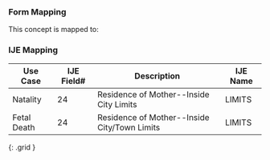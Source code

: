 ### Form Mapping
This concept is mapped to:

### IJE Mapping

| **Use Case** | **IJE Field#** | **Description** | **IJE Name** |
| ------------ | -------------- | --------------- | ------------ |
| Natality | 24 | Residence of Mother--Inside City Limits | LIMITS |
| Fetal Death | 24 | Residence of Mother--Inside City/Town Limits | LIMITS |
{: .grid }
